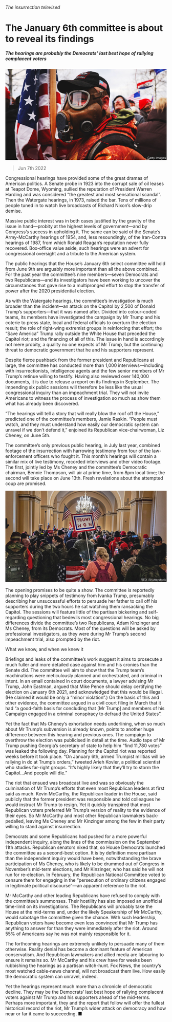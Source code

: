 ###### The insurrection televised

# The January 6th committee is about to reveal its findings 

##### The hearings are probably the Democrats’ last best hope of rallying complacent voters 

![image](images/20220611_USP001.jpg) 

> Jun 7th 2022 

Congressional hearings have provided some of the great dramas of American politics. A Senate probe in 1923 into the corrupt sale of oil leases at Teapot Dome, Wyoming, sullied the reputation of President Warren Harding and was considered “the greatest and most sensational scandal”. Then the Watergate hearings, in 1973, raised the bar. Tens of millions of people tuned in to watch live broadcasts of Richard Nixon’s slow-drip demise.

Massive public interest was in both cases justified by the gravity of the issue in hand—probity at the highest levels of government—and by Congress’s success in upholding it. The same can be said of the Senate’s Army-McCarthy hearings of 1954, and, less resoundingly, of the Iran-Contra hearings of 1987, from which Ronald Reagan’s reputation never fully recovered. Box-office value aside, such hearings were an advert for congressional oversight and a tribute to the American system.

The public hearings that the House’s January 6th select committee will hold from June 9th are arguably more important than all the above combined. For the past year the committee’s nine members—seven Democrats and two Republicans—and its investigators have been working to uncover the circumstances that gave rise to a multipronged effort to stop the transfer of power after the 2020 presidential election.

As with the Watergate hearings, the committee’s investigation is much broader than the incident—an attack on the Capitol by 2,500 of Donald Trump’s supporters—that it was named after. Divided into colour-coded teams, its members have investigated the campaign by Mr Trump and his coterie to press state, local and federal officials to overturn the election result; the role of right-wing extremist groups in reinforcing that effort; the “Save America” Trump rally outside the White House that preceded the Capitol riot; and the financing of all of this. The issue in hand is accordingly not mere probity, a quality no one expects of Mr Trump, but the continuing threat to democratic government that he and his supporters represent.

Despite fierce pushback from the former president and Republicans at large, the committee has conducted more than 1,000 interviews—including with insurrectionists, intelligence agents and the few senior members of Mr Trump’s retinue willing to testify. Having also reviewed over 140,000 documents, it is due to release a report on its findings in September. The impending six public sessions will therefore be less like the usual congressional inquiry than an impeachment trial. They will not invite Americans to witness the process of investigation so much as show them what has already been discovered.

“The hearings will tell a story that will really blow the roof off the House,” predicted one of the committee’s members, Jamie Raskin. “People must watch, and they must understand how easily our democratic system can unravel if we don’t defend it,” enjoined its Republican vice-chairwoman, Liz Cheney, on June 5th.

The committee’s only previous public hearing, in July last year, combined footage of the insurrection with harrowing testimony from four of the law-enforcement officers who fought it. This month’s hearings will contain a similar mix of live testimony, recorded interviews and other video footage. The first, jointly led by Ms Cheney and the committee’s Democratic chairman, Bennie Thompson, will air at prime time, from 8pm local time; the second will take place on June 13th. Fresh revelations about the attempted coup are promised.

![image](images/20220611_USP005.jpg) 


The opening promises to be quite a show. The committee is reportedly planning to play snippets of testimony from Ivanka Trump, presumably describing her unsuccessful efforts to persuade her father to call off his supporters during the two hours he sat watching them ransacking the Capitol. The sessions will feature little of the partisan bickering and self-regarding questioning that bedevils most congressional hearings. No big differences divide the committee’s two Republicans, Adam Kinzinger and Ms Cheney, from its Democrats. Most of the questions will be asked by professional investigators, as they were during Mr Trump’s second impeachment trial, also prompted by the riot.

What we know, and when we knew it

Briefings and leaks of the committee’s work suggest it aims to prosecute a much fuller and more detailed case against him and his cronies than the Senate did. The committee will aim to show that the Trump team’s machinations were meticulously planned and orchestrated, and criminal in intent. In an email contained in court documents, a lawyer advising Mr Trump, John Eastman, argued that Mike Pence should delay certifying the election on January 6th 2021, and acknowledged that this would be illegal. (He claimed it would be only a “minor violation”.) On the basis of this and other evidence, the committee argued in a civil court filing in March that it had “a good-faith basis for concluding that [Mr Trump] and members of his Campaign engaged in a criminal conspiracy to defraud the United States”.

Yet the fact that Ms Cheney’s exhortation needs underlining, when so much about Mr Trump’s subversion is already known, points to another huge difference between this hearing and previous ones. The campaign to overthrow the election was publicised in detail at the time. Audio tape of Mr Trump pushing Georgia’s secretary of state to help him “find 11,780 votes” was leaked the following day. Planning for the Capitol riot was reported weeks before it took place. “On January 6th, armed Trumpist militias will be rallying in dc at Trump’s orders,” tweeted Arieh Kovler, a political scientist who studies far-right groups. “It’s highly likely that they’ll try to storm the Capitol…And people will die.”

The riot that ensued was broadcast live and was so obviously the culmination of Mr Trump’s efforts that even most Republican leaders at first said as much. Kevin McCarthy, the Republican leader in the House, said publicly that the former president was responsible and told colleagues he would instruct Mr Trump to resign. Yet it quickly transpired that most Republican voters preferred Mr Trump’s version of reality to the evidence of their eyes. So Mr McCarthy and most other Republican lawmakers back-pedalled, leaving Ms Cheney and Mr Kinzinger among the few in their party willing to stand against insurrection.

Democrats and some Republicans had pushed for a more powerful independent inquiry, along the lines of the commission on the September 11th attacks. Republican senators nixed that, so House Democrats launched the committee as a second-best option. It is by definition more partisan than the independent inquiry would have been, notwithstanding the brave participation of Ms Cheney, who is likely to be drummed out of Congress in November’s mid-term elections, and Mr Kinzinger, who has said he will not run for re-election. In February, the Republican National Committee voted to censure them for engaging in the “persecution of ordinary citizens engaged in legitimate political discourse”—an apparent reference to the riot.

Mr McCarthy and other leading Republicans have refused to comply with the committee’s summonses. Their hostility has also imposed an unofficial time-limit on its investigations. The Republicans will probably take the House at the mid-terms and, under the likely Speakership of Mr McCarthy, would sabotage the committee given the chance. With such leadership, Republican voters have become even less convinced that Mr Trump has anything to answer for than they were immediately after the riot. Around 55% of Americans say he was not mainly responsible for it.

The forthcoming hearings are extremely unlikely to persuade many of them otherwise. Reality denial has become a dominant feature of American conservatism. And Republican lawmakers and allied media are labouring to ensure it remains so. Mr McCarthy and his crew have for weeks been rubbishing the hearings as a partisan witch-hunt. Fox News, the country’s most watched cable-news channel, will not broadcast them live. How easily the democratic system can unravel, indeed.

Yet the hearings represent much more than a chronicle of democratic decline. They may be the Democrats’ last best hope of rallying complacent voters against Mr Trump and his supporters ahead of the mid-terms. Perhaps more important, they and the report that follow will offer the fullest historical record of the riot, Mr Trump’s wider attack on democracy and how near or far it came to succeeding. ■



